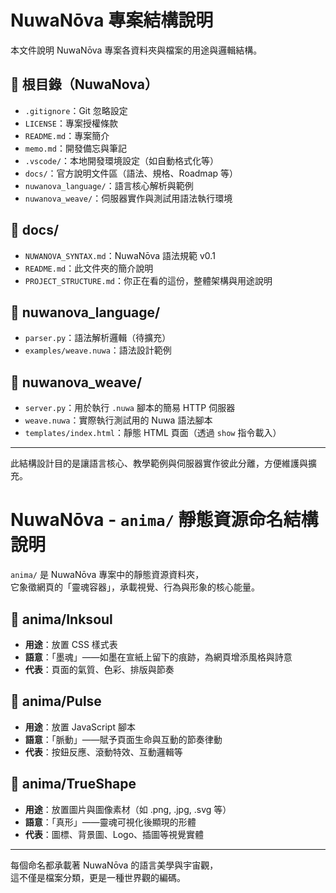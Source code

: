 # NuwaNōva 專案結構說明

本文件說明 NuwaNōva 專案各資料夾與檔案的用途與邏輯結構。

## 📁 根目錄（NuwaNova）

- `.gitignore`：Git 忽略設定
- `LICENSE`：專案授權條款
- `README.md`：專案簡介
- `memo.md`：開發備忘與筆記
- `.vscode/`：本地開發環境設定（如自動格式化等）
- `docs/`：官方說明文件區（語法、規格、Roadmap 等）
- `nuwanova_language/`：語言核心解析與範例
- `nuwanova_weave/`：伺服器實作與測試用語法執行環境

## 📁 docs/

- `NUWANOVA_SYNTAX.md`：NuwaNōva 語法規範 v0.1
- `README.md`：此文件夾的簡介說明
- `PROJECT_STRUCTURE.md`：你正在看的這份，整體架構與用途說明

## 📁 nuwanova_language/

- `parser.py`：語法解析邏輯（待擴充）
- `examples/weave.nuwa`：語法設計範例

## 📁 nuwanova_weave/

- `server.py`：用於執行 `.nuwa` 腳本的簡易 HTTP 伺服器
- `weave.nuwa`：實際執行測試用的 Nuwa 語法腳本
- `templates/index.html`：靜態 HTML 頁面（透過 `show` 指令載入）

---
此結構設計目的是讓語言核心、教學範例與伺服器實作彼此分離，方便維護與擴充。

# NuwaNōva - `anima/` 靜態資源命名結構說明

`anima/` 是 NuwaNōva 專案中的靜態資源資料夾，  
它象徵網頁的「靈魂容器」，承載視覺、行為與形象的核心能量。

## 📁 anima/Inksoul

- **用途**：放置 CSS 樣式表
- **語意**：「墨魂」——如墨在宣紙上留下的痕跡，為網頁增添風格與詩意
- **代表**：頁面的氣質、色彩、排版與節奏

## 📁 anima/Pulse

- **用途**：放置 JavaScript 腳本
- **語意**：「脈動」——賦予頁面生命與互動的節奏律動
- **代表**：按鈕反應、滾動特效、互動邏輯等

## 📁 anima/TrueShape

- **用途**：放置圖片與圖像素材（如 .png, .jpg, .svg 等）
- **語意**：「真形」——靈魂可視化後顯現的形體
- **代表**：圖標、背景圖、Logo、插圖等視覺實體

---

每個命名都承載著 NuwaNōva 的語言美學與宇宙觀，  
這不僅是檔案分類，更是一種世界觀的編碼。